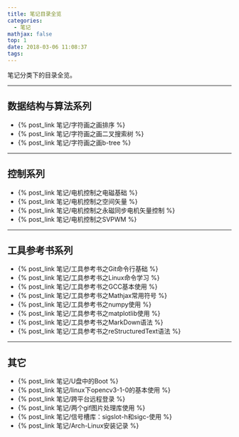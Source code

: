 ```yaml
---
title: 笔记目录全览
categories:
  - 笔记
mathjax: false
top: 1
date: 2018-03-06 11:08:37
tags:
---
```


笔记分类下的目录全览。

<!-- more -->

---
## 数据结构与算法系列

 - {% post_link 笔记/字符画之画排序 %}
 - {% post_link 笔记/字符画之画二叉搜索树 %}
 - {% post_link 笔记/字符画之画b-tree %}

---
## 控制系列

 - {% post_link 笔记/电机控制之电磁基础 %}
 - {% post_link 笔记/电机控制之空间矢量 %}
 - {% post_link 笔记/电机控制之永磁同步电机矢量控制 %}
 - {% post_link 笔记/电机控制之SVPWM %}

---
## 工具参考书系列

 - {% post_link 笔记/工具参考书之Git命令行基础 %}
 - {% post_link 笔记/工具参考书之Linux命令学习 %}
 - {% post_link 笔记/工具参考书之GCC基本使用 %}
 - {% post_link 笔记/工具参考书之Mathjax常用符号 %}
 - {% post_link 笔记/工具参考书之numpy使用 %}
 - {% post_link 笔记/工具参考书之matplotlib使用 %}
 - {% post_link 笔记/工具参考书之MarkDown语法 %}
 - {% post_link 笔记/工具参考书之reStructuredText语法 %}
  
---
## 其它

 - {% post_link 笔记/U盘中的Boot %}
 - {% post_link 笔记/linux下opencv3-1-0的基本使用 %}
 - {% post_link 笔记/跨平台远程登录 %}
 - {% post_link 笔记/两个gif图片处理库使用 %}
 - {% post_link 笔记/信号槽库：sigslot-h和sigc-使用 %}
 - {% post_link 笔记/Arch-Linux安装记录 %}
